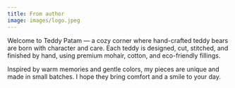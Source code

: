 ```yaml
---
title: From author
image: images/logo.jpeg
---
```


Welcome to Teddy Patam — a cozy corner where hand-crafted teddy bears are born with character and care. Each teddy is designed, cut, stitched, and finished by hand, using premium mohair, cotton, and eco-friendly fillings.

Inspired by warm memories and gentle colors, my pieces are unique and made in small batches. I hope they bring comfort and a smile to your day.
